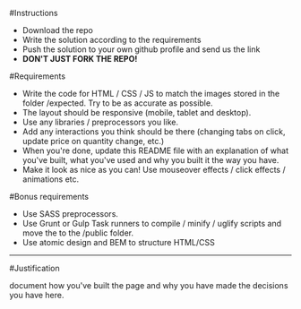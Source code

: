 #Instructions

- Download the repo
- Write the solution according to the requirements
- Push the solution to your own github profile and send us the link
- __DON'T JUST FORK THE REPO!__

#Requirements

- Write the code for HTML / CSS / JS to match the images stored in the folder /expected. Try to be as accurate as possible.
- The layout should be responsive (mobile, tablet and desktop).
- Use any libraries / preprocessors you like.
- Add any interactions you think should be there (changing tabs on click, update price on quantity change, etc.)
- When you're done, update this README file with an explanation of what you've built, what you've used and why you built it the way you have.
- Make it look as nice as you can! Use mouseover effects / click effects / animations etc.

#Bonus requirements

- Use SASS preprocessors.
- Use Grunt or Gulp Task runners to compile / minify / uglify scripts and move the to the /public folder.
- Use atomic design and BEM to structure HTML/CSS

---------------------

#Justification

document how you've built the page and why you have made the decisions you have here.
